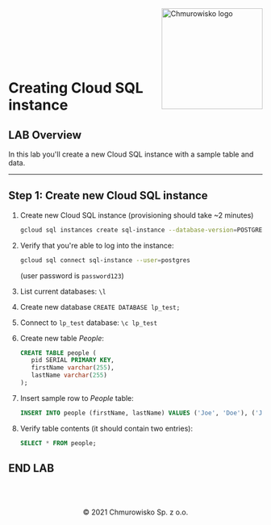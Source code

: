 <img src="../../../img/logo.png" alt="Chmurowisko logo" width="200" align="right">
<br><br>
<br><br>
<br><br>

# Creating Cloud SQL instance

## LAB Overview

In this lab you'll create a new Cloud SQL instance with a sample table and data.

---

## Step 1: Create new Cloud SQL instance

1. Create new Cloud SQL instance (provisioning should take ~2 minutes)

   ```bash
   gcloud sql instances create sql-instance --database-version=POSTGRES_13 --cpu=1 --memory=3840MiB --zone=europe-west3-a --root-password=password123
   ```

1. Verify that you're able to log into the instance:

   ```bash
   gcloud sql connect sql-instance --user=postgres
   ```

   (user password is `password123`)

1. List current databases: `\l`
1. Create new database `CREATE DATABASE lp_test;`
1. Connect to `lp_test` database: `\c lp_test`
1. Create new table _People_:

   ```sql
   CREATE TABLE people (
      pid SERIAL PRIMARY KEY,
      firstName varchar(255),
      lastName varchar(255)
   );
   ```

1. Insert sample row to _People_ table:

   ```sql
   INSERT INTO people (firstName, lastName) VALUES ('Joe', 'Doe'), ('Jane', 'Dee');
   ```

1. Verify table contents (it should contain two entries):

   ```sql
   SELECT * FROM people;
   ```

## END LAB

<br>
<br>
<center><p>&copy; 2021 Chmurowisko Sp. z o.o.<p></center>
